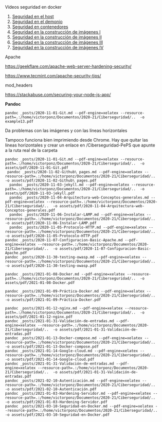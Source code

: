 
Vídeos seguridad en docker
1. [Seguridad en el host](https://player.vimeo.com/video/517148290)
2. [Seguridad en el demonio](https://player.vimeo.com/video/517148194)
3. [Seguridad en contenedores](https://player.vimeo.com/video/517147973)
4. [Seguridad en la construcción de imágenes I](https://player.vimeo.com/video/517161900)
5. [Seguridad en la construcción de imágenes II](https://player.vimeo.com/video/517161039)
6. [Seguridad en la construcción de imágenes III](https://player.vimeo.com/video/517162103)
7. [Seguridad en la construcción de imágenes IV](https://player.vimeo.com/video/517162393)


Apache


https://geekflare.com/apache-web-server-hardening-security/

https://www.tecmint.com/apache-security-tips/

mod_headers

https://stackabuse.com/securing-your-node-js-app/

**Pandoc**

```
pandoc _posts/2020-11-01-Git.md --pdf-engine=xelatex --resource-path=.:/home/victorponz/Documentos/2020-21/Ciberseguridad/..  -o example13.pdf
```

Da problemas con las imágenes y con las líneas horizontales

Tampoco funciona bien imprimiendo desde Chrome.
Hay que quitar las líneas horizontales y crear un enlace en /Ciberseguridad-PePS que apunte a la ruta real de la carpeta
```
pandoc _posts/2020-11-01-Git.md --pdf-engine=xelatex --resource-path=.:/home/victorponz/Documentos/2020-21/Ciberseguridad/..  -o assets/pdf/2020-11-01-Git.pdf
 pandoc _posts/2020-11-02-Github\ pages.md --pdf-engine=xelatex --resource-path=.:/home/victorponz/Documentos/2020-21/Ciberseguridad/..  -o assets/pdf/2020-11-02-Github\ pages.pdf 
  pandoc _posts/2020-11-03-jekyll.md --pdf-engine=xelatex --resource-path=.:/home/victorponz/Documentos/2020-21/Ciberseguridad/..  -o assets/pdf/2020-11-03-jekyll.pdf
  pandoc _posts/2020-11-04-Arquitectura-web-Conceptos-generales.md --pdf-engine=xelatex --resource-path=.:/home/victorponz/Documentos/2020-21/Ciberseguridad/..  -o assets/pdf/2020-11-04-Arquitectura-web-Conceptos-generales.pdf 
  pandoc _posts/2020-11-06-Instalar-LAMP.md --pdf-engine=xelatex --resource-path=.:/home/victorponz/Documentos/2020-21/Ciberseguridad/..  -o assets/pdf/2020-11-06-Instalar-LAMP.pdf 
  pandoc _posts/2020-11-05-Protocolo-HTTP.md --pdf-engine=xelatex --resource-path=.:/home/victorponz/Documentos/2020-21/Ciberseguridad/..  -o assets/pdf/2020-11-05-Protocolo-HTTP.pdf 
pandoc _posts/2020-11-07-Configuracion-Basic-Apache.md --pdf-engine=xelatex --resource-path=.:/home/victorponz/Documentos/2020-21/Ciberseguridad/..  -o assets/pdf/2020-11-07-Configuracion-Basic-Apache.pdf 
pandoc _posts/2020-11-30-testing-owasp.md --pdf-engine=xelatex --resource-path=.:/home/victorponz/Documentos/2020-21/Ciberseguridad/..  -o assets/pdf/2020-11-30-testing-owasp.pdf

pandoc _posts/2021-01-08-Docker.md --pdf-engine=xelatex --resource-path=.:/home/victorponz/Documentos/2020-21/Ciberseguridad/..  -o assets/pdf/2021-01-08-Docker.pdf

pandoc _posts/2021-01-09-Práctica-Docker.md --pdf-engine=xelatex --resource-path=.:/home/victorponz/Documentos/2020-21/Ciberseguridad/..  -o assets/pdf/2021-01-09-Práctica-Docker.pdf

pandoc _posts/2021-01-12-nginx.md --pdf-engine=xelatex --resource-path=.:/home/victorponz/Documentos/2020-21/Ciberseguridad/..  -o assets/pdf/2021-01-12-nginx.pdf
pandoc _posts/2021-01-31-Validación-de-entradas.md --pdf-engine=xelatex --resource-path=.:/home/victorponz/Documentos/2020-21/Ciberseguridad/..  -o assets/pdf/2021-01-31-Validación-de-entradas.pdf
pandoc _posts/2021-01-13-Docker-compose.md --pdf-engine=xelatex --resource-path=.:/home/victorponz/Documentos/2020-21/Ciberseguridad/..  -o assets/pdf/2021-01-13-Docker-compose.pdf
pandoc _posts/2021-01-14-Google-cloud.md --pdf-engine=xelatex --resource-path=.:/home/victorponz/Documentos/2020-21/Ciberseguridad/..  -o assets/pdf/2021-01-14-Google-cloud.pdf
pandoc _posts/2021-01-31-Validación-de-entradas.md --pdf-engine=xelatex --resource-path=.:/home/victorponz/Documentos/2020-21/Ciberseguridad/..  -o assets/pdf/2021-01-31-Validación-de-entradas.pdf
pandoc _posts/2021-02-10-Autenticación.md --pdf-engine=xelatex --resource-path=.:/home/victorponz/Documentos/2020-21/Ciberseguridad/..  -o assets/pdf/2021-02-10-Autenticación.pdf
pandoc _posts/2021-01-03-Hardening-Servidor.md --pdf-engine=xelatex --resource-path=.:/home/victorponz/Documentos/2020-21/Ciberseguridad/..  -o assets/pdf/2021-01-03-Hardening-Servidor.pdf
pandoc _posts/2021-03-10-Seguridad-en-Docker.md --pdf-engine=xelatex --resource-path=.:/home/victorponz/Documentos/2020-21/Ciberseguridad/..  -o assets/pdf/2021-03-10-Seguridad-en-Docker.pdf
```

